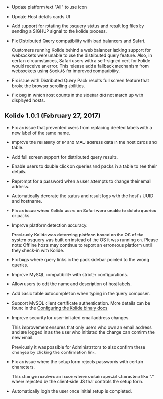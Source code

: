 *   Update platform text "All" to use icon

*   Update Host details cards UI

*   Add support for rotating the osquery status and result log files by sending
    a SIGHUP signal to the kolide process.

*   Fix Distributed Query compatibility with load balancers and Safari.

    Customers running Kolide behind a web balancer lacking support for
    websockets were unable to use the distributed query feature. Also, in
    certain circumstances, Safari users with a self-signed cert for Kolide
    would receive an error. This release add a fallback mechanism from
    websockets using SockJS for improved compatibility.

*   Fix issue with Distributed Query Pack results full screen feature that broke the browser scrolling abilities.

*   Fix bug in which host counts in the sidebar did not match up with displayed hosts.

## Kolide 1.0.1 (February 27, 2017) ##

*   Fix an issue that prevented users from replacing deleted labels with a new label of the same name.

*   Improve the reliability of IP and MAC address data in the host cards and table.

*   Add full screen support for distributed query results.

*   Enable users to double click on queries and packs in a table to see their details.

*   Reprompt for a password when a user attempts to change their email address.

*   Automatically decorate the status and result logs with the host's UUID and hostname.

*   Fix an issue where Kolide users on Safari were unable to delete queries or packs.

*   Improve platform detection accuracy.

    Previously Kolide was determing platform based on the OS of the system osquery
    was built on instead of the OS it was running on. Please note: Offline hosts
    may continue to report an erroneous platform until they check-in with Kolide.

*   Fix bugs where query links in the pack sidebar pointed to the wrong queries.

*   Improve MySQL compatibility with stricter configurations.

*   Allow users to edit the name and description of host labels.

*   Add basic table autocompletion when typing in the query composer.

*   Support MySQL client certificate authentication. More details can be found in the [Configuring the Kolide binary docs](https://docs.kolide.co/kolide/1.0.1/infrastructure/configuring-the-kolide-binary.html)

*   Improve security for user-initiated email address changes.

    This improvement ensures that only users who own an email address and are
    logged in as the user who initiated the change can confirm the new email.

    Previously it was possible for Administrators to also confirm these changes
    by clicking the confirmation link.

*   Fix an issue where the setup form rejects passwords with certain characters.

    This change resolves an issue where certain special characters like "."
    where rejected by the client-side JS that controls the setup form.

*   Automatically login the user once initial setup is completed.
